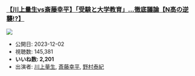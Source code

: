 ### [【川上量生vs斎藤幸平】「受験と大学教育」…徹底議論【N高の逆襲!?】](https://www.youtube.com/watch?v=kcOwtRQjXk0)
[![](https://img.youtube.com/vi/kcOwtRQjXk0/hqdefault.jpg)](https://www.youtube.com/watch?v=kcOwtRQjXk0)
-   公開日: 2023-12-02
-   視聴数: 145,381
-   **いいね数: 2,201**
-   出演者: [川上量生](/rehacq_fan/people/川上量生 "wikilink"), [斎藤幸平](/rehacq_fan/people/斎藤幸平 "wikilink"), [野村泰紀](/rehacq_fan/people/野村泰紀 "wikilink")

